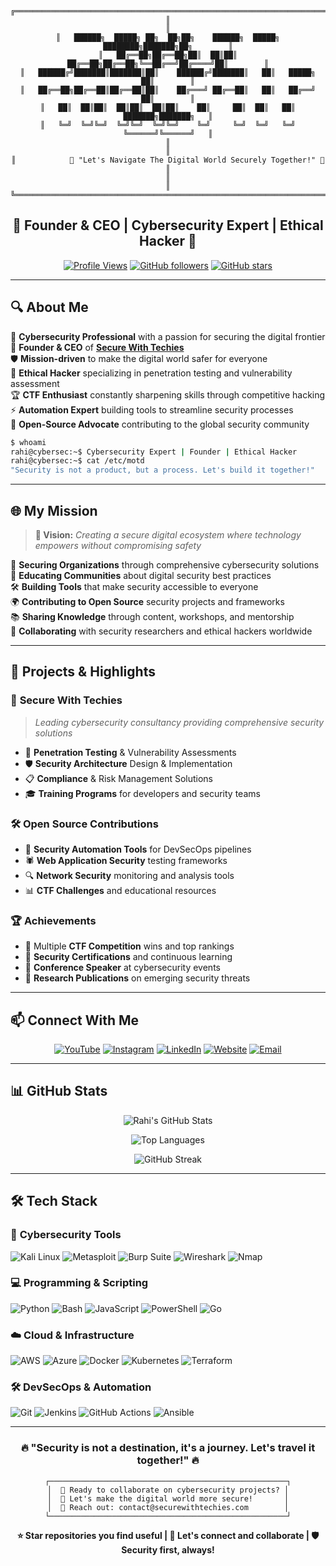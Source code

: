 <div align="center">

```ascii
╔══════════════════════════════════════════════════════════════════════════════╗
║                                                                              ║
║   ██████╗  █████╗ ██╗  ██╗██╗    ██████╗  █████╗ ████████╗███████╗██╗        ║
║   ██╔══██╗██╔══██╗██║  ██║██║    ██╔══██╗██╔══██╗╚══██╔══╝██╔════╝██║        ║
║   ██████╔╝███████║███████║██║    ██████╔╝███████║   ██║   █████╗  ██║        ║
║   ██╔══██╗██╔══██║██╔══██║██║    ██╔═══╝ ██╔══██║   ██║   ██╔══╝  ██║        ║
║   ██║  ██║██║  ██║██║  ██║██║    ██║     ██║  ██║   ██║   ███████╗███████╗   ║
║   ╚═╝  ╚═╝╚═╝  ╚═╝╚═╝  ╚═╝╚═╝    ╚═╝     ╚═╝  ╚═╝   ╚═╝   ╚══════╝╚══════╝   ║
║                                                                              ║
║            🔐 "Let's Navigate The Digital World Securely Together!" 🔐       ║
║                                                                              ║
╚══════════════════════════════════════════════════════════════════════════════╝
```

## 🚀 Founder & CEO | Cybersecurity Expert | Ethical Hacker 🚀

[![Profile Views](https://komarev.com/ghpvc/?username=rahipatel1285&color=red&style=flat-square&label=Profile+Views)](https://github.com/rahipatel1285)
[![GitHub followers](https://img.shields.io/github/followers/rahipatel1285?label=Followers&style=social)](https://github.com/rahipatel1285?tab=followers)
[![GitHub stars](https://img.shields.io/github/stars/rahipatel1285?label=Stars&style=social)](https://github.com/rahipatel1285)

</div>

---

## 🔍 About Me

🎯 **Cybersecurity Professional** with a passion for securing the digital frontier  
🏢 **Founder & CEO** of [**Secure With Techies**](https://securewithtechies.com)  
🛡️ **Mission-driven** to make the digital world safer for everyone  
🔬 **Ethical Hacker** specializing in penetration testing and vulnerability assessment  
🏆 **CTF Enthusiast** constantly sharpening skills through competitive hacking  
⚡ **Automation Expert** building tools to streamline security processes  
🌟 **Open-Source Advocate** contributing to the global security community  

```bash
$ whoami
rahi@cybersec:~$ Cybersecurity Expert | Founder | Ethical Hacker
rahi@cybersec:~$ cat /etc/motd
"Security is not a product, but a process. Let's build it together!"
```

---

## 🌐 My Mission

> **🎯 Vision:** *Creating a secure digital ecosystem where technology empowers without compromising safety*

🔐 **Securing Organizations** through comprehensive cybersecurity solutions  
🧠 **Educating Communities** about digital security best practices  
🛠️ **Building Tools** that make security accessible to everyone  
🌍 **Contributing to Open Source** security projects and frameworks  
📚 **Sharing Knowledge** through content, workshops, and mentorship  
🤝 **Collaborating** with security researchers and ethical hackers worldwide  

---

## 🚀 Projects & Highlights

### 🏢 **Secure With Techies**
> *Leading cybersecurity consultancy providing comprehensive security solutions*
- 🎯 **Penetration Testing** & Vulnerability Assessments
- 🛡️ **Security Architecture** Design & Implementation  
- 📋 **Compliance** & Risk Management Solutions
- 🎓 **Training Programs** for developers and security teams

### 🛠️ **Open Source Contributions**
- 🔧 **Security Automation Tools** for DevSecOps pipelines
- 🕷️ **Web Application Security** testing frameworks
- 🔍 **Network Security** monitoring and analysis tools
- 📊 **CTF Challenges** and educational resources

### 🏆 **Achievements**
- 🥇 Multiple **CTF Competition** wins and top rankings
- 📜 **Security Certifications** and continuous learning
- 🎤 **Conference Speaker** at cybersecurity events
- 📝 **Research Publications** on emerging security threats

---

## 📫 Connect With Me

<div align="center">

[![YouTube](https://img.shields.io/badge/YouTube-%23FF0000.svg?style=for-the-badge&logo=YouTube&logoColor=white)](https://youtube.com/@securewithtechies)
[![Instagram](https://img.shields.io/badge/Instagram-%23E4405F.svg?style=for-the-badge&logo=Instagram&logoColor=white)](https://instagram.com/securewithtechies)
[![LinkedIn](https://img.shields.io/badge/LinkedIn-%230077B5.svg?style=for-the-badge&logo=linkedin&logoColor=white)](https://linkedin.com/in/rahipatel1285)
[![Website](https://img.shields.io/badge/Website-000000?style=for-the-badge&logo=About.me&logoColor=white)](https://securewithtechies.com)
[![Email](https://img.shields.io/badge/Email-D14836?style=for-the-badge&logo=gmail&logoColor=white)](mailto:contact@securewithtechies.com)

</div>

---

## 📊 GitHub Stats

<div align="center">
  
![Rahi's GitHub Stats](https://github-readme-stats.vercel.app/api?username=rahipatel1285&show_icons=true&theme=radical&hide_border=true&count_private=true)

![Top Languages](https://github-readme-stats.vercel.app/api/top-langs/?username=rahipatel1285&layout=compact&theme=radical&hide_border=true)

![GitHub Streak](https://github-readme-streak-stats.herokuapp.com/?user=rahipatel1285&theme=radical&hide_border=true)

</div>

---

## 🛠️ Tech Stack

### 🔐 **Cybersecurity Tools**
![Kali Linux](https://img.shields.io/badge/Kali_Linux-557C94?style=for-the-badge&logo=kali-linux&logoColor=white)
![Metasploit](https://img.shields.io/badge/Metasploit-2596CD?style=for-the-badge&logo=metasploit&logoColor=white)
![Burp Suite](https://img.shields.io/badge/Burp_Suite-FF6633?style=for-the-badge&logo=burp-suite&logoColor=white)
![Wireshark](https://img.shields.io/badge/Wireshark-1679A7?style=for-the-badge&logo=wireshark&logoColor=white)
![Nmap](https://img.shields.io/badge/Nmap-4682B4?style=for-the-badge&logo=nmap&logoColor=white)

### 💻 **Programming & Scripting**
![Python](https://img.shields.io/badge/Python-3776AB?style=for-the-badge&logo=python&logoColor=white)
![Bash](https://img.shields.io/badge/Bash-4EAA25?style=for-the-badge&logo=gnu-bash&logoColor=white)
![JavaScript](https://img.shields.io/badge/JavaScript-F7DF1E?style=for-the-badge&logo=javascript&logoColor=black)
![PowerShell](https://img.shields.io/badge/PowerShell-5391FE?style=for-the-badge&logo=powershell&logoColor=white)
![Go](https://img.shields.io/badge/Go-00ADD8?style=for-the-badge&logo=go&logoColor=white)

### ☁️ **Cloud & Infrastructure**
![AWS](https://img.shields.io/badge/AWS-FF9900?style=for-the-badge&logo=amazonaws&logoColor=white)
![Azure](https://img.shields.io/badge/Azure-0078D4?style=for-the-badge&logo=microsoft-azure&logoColor=white)
![Docker](https://img.shields.io/badge/Docker-2496ED?style=for-the-badge&logo=docker&logoColor=white)
![Kubernetes](https://img.shields.io/badge/Kubernetes-326CE5?style=for-the-badge&logo=kubernetes&logoColor=white)
![Terraform](https://img.shields.io/badge/Terraform-623CE4?style=for-the-badge&logo=terraform&logoColor=white)

### 🛠️ **DevSecOps & Automation**
![Git](https://img.shields.io/badge/Git-F05032?style=for-the-badge&logo=git&logoColor=white)
![Jenkins](https://img.shields.io/badge/Jenkins-D24939?style=for-the-badge&logo=jenkins&logoColor=white)
![GitHub Actions](https://img.shields.io/badge/GitHub_Actions-2088FF?style=for-the-badge&logo=github-actions&logoColor=white)
![Ansible](https://img.shields.io/badge/Ansible-EE0000?style=for-the-badge&logo=ansible&logoColor=white)

---

<div align="center">

### 🔥 **"Security is not a destination, it's a journey. Let's travel it together!"** 🔥

```ascii
┌─────────────────────────────────────────────────────┐
│  🚀 Ready to collaborate on cybersecurity projects? │
│  🔐 Let's make the digital world more secure!       │
│  📧 Reach out: contact@securewithtechies.com        │
└─────────────────────────────────────────────────────┘
```

**⭐ Star repositories you find useful | 🤝 Let's connect and collaborate | 🛡️ Security first, always!**

</div>